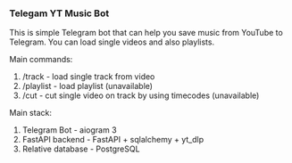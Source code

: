 ### Telegam YT Music Bot

This is simple Telegram bot that can help you save music from YouTube to Telegram.
You can load single videos and also playlists.

Main commands:
1. /track - load single track from video
2. /playlist - load playlist (unavailable)
3. /cut - cut single video on track by using timecodes (unavailable)

Main stack:
1. Telegram Bot - aiogram 3
2. FastAPI backend - FastAPI + sqlalchemy + yt_dlp
3. Relative database - PostgreSQL